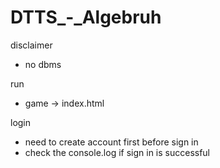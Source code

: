# DTTS_-_Algebruh

disclaimer
- no dbms

run
- game -> index.html

login
- need to create account first before sign in
- check the console.log if sign in is successful
